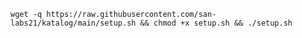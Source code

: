 <pre><code>wget -q https://raw.githubusercontent.com/san-labs21/katalog/main/setup.sh && chmod +x setup.sh && ./setup.sh</code></pre>
